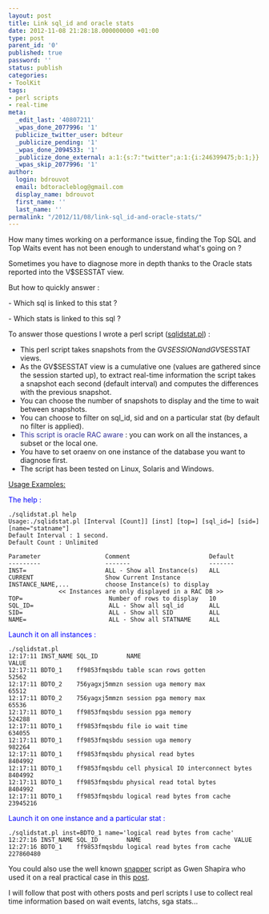 ```yaml
---
layout: post
title: Link sql_id and oracle stats
date: 2012-11-08 21:28:18.000000000 +01:00
type: post
parent_id: '0'
published: true
password: ''
status: publish
categories:
- ToolKit
tags:
- perl scripts
- real-time
meta:
  _edit_last: '40807211'
  _wpas_done_2077996: '1'
  publicize_twitter_user: bdteur
  _publicize_pending: '1'
  _wpas_done_2094533: '1'
  _publicize_done_external: a:1:{s:7:"twitter";a:1:{i:246399475;b:1;}}
  _wpas_skip_2077996: '1'
author:
  login: bdrouvot
  email: bdtoracleblog@gmail.com
  display_name: bdrouvot
  first_name: ''
  last_name: ''
permalink: "/2012/11/08/link-sql_id-and-oracle-stats/"
---
```


How many times working on a performance issue, finding the Top SQL and Top Waits event has not been enough to understand what's going on ?

Sometimes you have to diagnose more in depth thanks to the Oracle stats reported into the V$SESSTAT view.

But how to quickly answer :

\- Which sql is linked to this stat ?

\- Which stats is linked to this sql ?

To answer those questions I wrote a perl script ([sqlidstat.pl](http://bdrouvot.wordpress.com/sqlidstat/ "sqlidstat")) :

-   This perl script takes snapshots from the GV$SESSION and  GV$SESSTAT views.
-   As the GV$SESSTAT view is a cumulative one (values are gathered since the session started up), to extract real-time information the script takes a snapshot each second (default interval) and computes the differences with the previous snapshot.
-   You can choose the number of snapshots to display and the time to wait between snapshots.
-   You can choose to filter on sql\_id, sid and on a particular stat (by default no filter is applied).
-   <span style="color:#333399;">This script is oracle RAC aware</span> : you can work on all the instances, a subset or the local one.
-   You have to set oraenv on one instance of the database you want to diagnose first.
-   The script has been tested on Linux, Solaris and Windows.

<span style="text-decoration:underline;">Usage Examples:</span>

<span style="color:#0000ff;">The help : </span>

    ./sqlidstat.pl help
    Usage:./sqlidstat.pl [Interval [Count]] [inst] [top=] [sql_id=] [sid=] [name="statname"]
    Default Interval : 1 second.
    Default Count : Unlimited

    Parameter                  Comment                      Default
    ---------                  -------                      -------
    INST=                      ALL - Show all Instance(s)   ALL
    CURRENT                    Show Current Instance
    INSTANCE_NAME,...          choose Instance(s) to display
                  << Instances are only displayed in a RAC DB >>
    TOP=                        Number of rows to display   10
    SQL_ID=                     ALL - Show all sql_id       ALL
    SID=                        ALL - Show all SID          ALL
    NAME=                       ALL - Show all STATNAME     ALL

<span style="color:#0000ff;">Launch it on all instances :</span>

    ./sqlidstat.pl
    12:17:11 INST_NAME SQL_ID        NAME                                VALUE
    12:17:11 BDTO_1    ff9853fmqsbdu table scan rows gotten              52562
    12:17:11 BDTO_2    756yagxj5mmzn session uga memory max              65512
    12:17:11 BDTO_2    756yagxj5mmzn session pga memory max              65536
    12:17:11 BDTO_1    ff9853fmqsbdu session pga memory                  524288
    12:17:11 BDTO_1    ff9853fmqsbdu file io wait time                   634055
    12:17:11 BDTO_1    ff9853fmqsbdu session uga memory                  982264
    12:17:11 BDTO_1    ff9853fmqsbdu physical read bytes                 8404992
    12:17:11 BDTO_1    ff9853fmqsbdu cell physical IO interconnect bytes 8404992
    12:17:11 BDTO_1    ff9853fmqsbdu physical read total bytes           8404992
    12:17:11 BDTO_1    ff9853fmqsbdu logical read bytes from cache       23945216

<span style="color:#0000ff;">Launch it on one instance and a particular stat :</span>

    ./sqlidstat.pl inst=BDTO_1 name='logical read bytes from cache'
    12:27:16 INST_NAME SQL_ID        NAME                          VALUE
    12:27:16 BDTO_1    ff9853fmqsbdu logical read bytes from cache 227860480

You could also use the well known [snapper](http://tech.e2sn.com/oracle-scripts-and-tools/session-snapper "snapper") script as Gwen Shapira who used it on a real practical case in this [post](http://www.pythian.com/news/37343/select-statement-generating-redo-and-other-mysteries-of-exadata/ "post").

I will follow that post with others posts and perl scripts I use to collect real time information based on wait events, latchs, sga stats...
